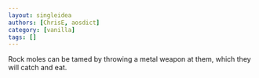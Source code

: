 ```yaml
---
layout: singleidea
authors: [ChrisE, aosdict]
category: [vanilla]
tags: []
---
```

Rock moles can be tamed by throwing a metal weapon at them, which they will catch and eat.
